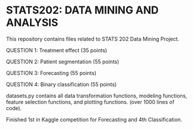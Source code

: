 # STATS202: DATA MINING AND ANALYSIS

This repository contains files related to STATS 202 Data Mining Project.

QUESTION 1: Treatment effect (35 points)

QUESTION 2: Patient segmentation (55 points)

QUESTION 3: Forecasting (55 points)

QUESTION 4: Binary classification (55 points)

datasets.py contains all data transformation functions, modeling functions, feature selection functions, and plotting functions. (over 1000 lines of code). 

Finished 1st in Kaggle competition for Forecasting and 4th Classification.

